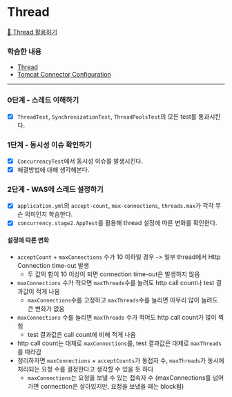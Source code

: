 # Thread

[📖 Thread 활용하기](https://techcourse.woowahan.com/s/cCM7rQR9/ls/3DFiyVnX)

### 학습한 내용
- [Thread](https://forky-freeky-forky.notion.site/Thread-ea7a2bdd80224f00a1ce3bf65db20190)
- [Tomcat Connector Configuration](https://forky-freeky-forky.notion.site/Tomcat-Connector-Configuration-c2a30ba934fe4730874693ca99c48080)

---

### 0단계 - 스레드 이해하기
- [X] `ThreadTest`, `SynchronizationTest`, `ThreadPoolsTest`의 모든 test를 통과시킨다.

### 1단계 - 동시성 이슈 확인하기
- [X] `ConcurrencyTest`에서 동시성 이슈를 발생시킨다.
- [X] 해결방법에 대해 생각해본다.

### 2단계 - WAS에 스레드 설정하기
- [X] `application.yml`의 `accept-count`, `max-connections`, `threads.max`가 각각 무슨 의미인지 학습한다.
- [X] `concurrency.stage2.AppTest`를 활용해 thread 설정에 따른 변화를 확인한다.

#### 설정에 따른 변화
- `acceptCount` + `maxConnections` 수가 10 이하일 경우 -> 일부 thread에서 Http Connection time-out 발생
    - 두 값의 합이 10 이상이 되면 connection time-out은 발생하지 않음
- `maxConnections` 수가 적으면 `maxThreads`수를 늘려도 http call count나 test 결과값이 적게 나옴
    - `maxConnections`수를 고정하고 `maxThreads`수를 늘리면 아무리 많이 늘려도 큰 변화가 없음
- `maxConnections` 수를 늘리면 `maxThreads` 수가 적어도 http call count가 많이 찍힘
    - test 결과값은 call count에 비해 적게 나옴
- http call count는 대체로 `maxConnections`를, test 결과값은 대체로 `maxThreads`를 따라감
- 정리하자면 `maxConnections` + `acceptCounts`가 동접자 수, `maxThreads`가 동시에 처리되는 요청 수를 결정한다고 생각할 수 있을 듯 하다
    - `maxConnections`는 요청을 보낼 수 있는 접속자 수 (maxConnections를 넘어가면 connection은 살아있지만, 요청을 보냈을 때는 block됨)

